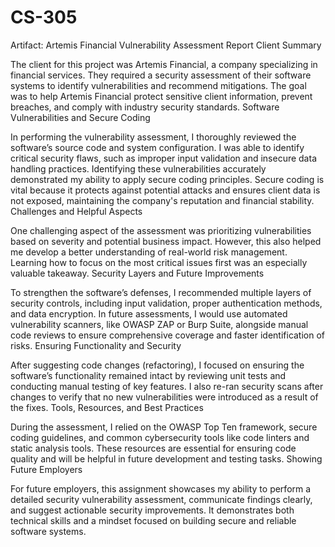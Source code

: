 # CS-305
Artifact: Artemis Financial Vulnerability Assessment Report
Client Summary

The client for this project was Artemis Financial, a company specializing in financial services. They required a security assessment of their software systems to identify vulnerabilities and recommend mitigations. The goal was to help Artemis Financial protect sensitive client information, prevent breaches, and comply with industry security standards.
Software Vulnerabilities and Secure Coding

In performing the vulnerability assessment, I thoroughly reviewed the software’s source code and system configuration. I was able to identify critical security flaws, such as improper input validation and insecure data handling practices. Identifying these vulnerabilities accurately demonstrated my ability to apply secure coding principles. Secure coding is vital because it protects against potential attacks and ensures client data is not exposed, maintaining the company's reputation and financial stability.
Challenges and Helpful Aspects

One challenging aspect of the assessment was prioritizing vulnerabilities based on severity and potential business impact. However, this also helped me develop a better understanding of real-world risk management. Learning how to focus on the most critical issues first was an especially valuable takeaway.
Security Layers and Future Improvements

To strengthen the software’s defenses, I recommended multiple layers of security controls, including input validation, proper authentication methods, and data encryption. In future assessments, I would use automated vulnerability scanners, like OWASP ZAP or Burp Suite, alongside manual code reviews to ensure comprehensive coverage and faster identification of risks.
Ensuring Functionality and Security

After suggesting code changes (refactoring), I focused on ensuring the software’s functionality remained intact by reviewing unit tests and conducting manual testing of key features. I also re-ran security scans after changes to verify that no new vulnerabilities were introduced as a result of the fixes.
Tools, Resources, and Best Practices

During the assessment, I relied on the OWASP Top Ten framework, secure coding guidelines, and common cybersecurity tools like code linters and static analysis tools. These resources are essential for ensuring code quality and will be helpful in future development and testing tasks.
Showing Future Employers

For future employers, this assignment showcases my ability to perform a detailed security vulnerability assessment, communicate findings clearly, and suggest actionable security improvements. It demonstrates both technical skills and a mindset focused on building secure and reliable software systems.
